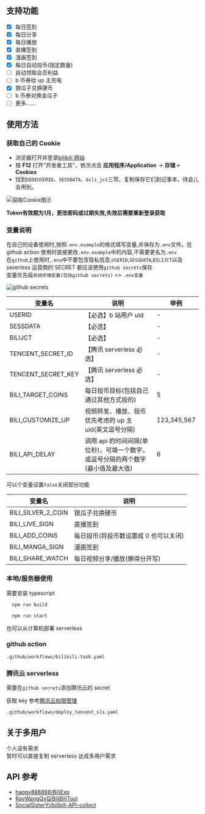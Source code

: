 ## 支持功能

- [x] 每日签到
- [x] 每日分享
- [x] 每日播放
- [x] 直播签到
- [x] 漫画签到
- [x] 每日自动投币(指定数量)
- [ ] 自动领取会员利益
- [ ] b 币券给 up 主充电
- [x] 银瓜子兑换硬币
- [ ] b 币券对换金瓜子
- [ ] 更多......

## 使用方法

### 获取自己的 Cookie

- 浏览器打开并登录[bilibili 网站](https://www.bilibili.com/)
- 按 **F12** 打开"开发者工具"，依次点击 **应用程序/Application** -> **存储**-> **Cookies**
- 找到`DEDEUSERID`、`SESSDATA`、`bili_jct`三项，复制保存它们到记事本，待会儿会用到。

![获取Cookie图示](https://cdn.jsdelivr.net/gh/catlair/BiliTools@main/images/get-bilibili-web-cookie.jpg)

**Token有效期为1月，更改密码或过期失效,失效后需要重新登录获取**

### 变量说明

在自己的设备使用时,按照`.env.example`的格式填写变量,并保存为`.env`文件。在 github action 使用时直接更改`.env.example`中的内容,不需要更名为`.env`  
在`github`上使用时,`.env`中不要包含隐私信息,`USERID`,`SESSDATA`,`BILIJCT`以及 severless 运营商的 SECRET 都应该使用`github secrets`保存  
变量优先级`系统环境变量(包括github secrets)` >> `.env变量`

![github secrets](https://cdn.jsdelivr.net/gh/catlair/BiliTools@main/images/secrets.png)

| 变量名             | 说明                                                                            | 举例        |
| ------------------ | ------------------------------------------------------------------------------- | ----------- |
| USERID             | 【必选】b 站用户 uid                                                            | -           |
| SESSDATA           | 【必选】                                                                        | -           |
| BILIJCT            | 【必选】                                                                        | -           |
| TENCENT_SECRET_ID  | 【腾讯 serverless 必选】                                                        | -           |
| TENCENT_SECRET_KEY | 【腾讯 serverless 必选】                                                        | -           |
| BILI_TARGET_COINS  | 每日投币目标(包括自己通过其他方式投的)                                          | 5           |
| BILI_CUSTOMIZE_UP  | 视频转发、播放、投币优先考虑的 up 主 uid(英文逗号分隔)                          | 123,345,567 |
| BILI_API_DELAY     | 调用 api 的时间间隔(单位秒)，可填一个数字，或逗号分隔的两个数字(最小值及最大值) | 6           |

可以个变量设置`false`关闭部分功能

| 变量名             | 说明                                  |
| ------------------ | ------------------------------------- |
| BILI_SILVER_2_COIN | 银瓜子兑换硬币                        |
| BILI_LIVE_SIGN     | 直播签到                              |
| BILI_ADD_COINS     | 每日投币(将投币数设置成 0 也可以关闭) |
| BILI_MANGA_SIGN    | 漫画签到                              |
| BILI_SHARE_WATCH   | 每日视频分享/播放(懒得分开写)         |

### 本地/服务器使用

需要安装 typescript

```bash
  npm run build
```

```bash
  npm run start
```

也可以从计算机部署 serverless

### github action

`.github/workflows/bilibili-task.yaml`

### 腾讯云 serverless

需要在`github secrets`添加腾讯云的 secret

获取 key 参考[腾讯云权限管理](https://cloud.tencent.com/document/product/583/44786)

`.github/workflows/deploy_tencent_sls.yaml`

## 关于多用户

个人没有需求  
暂时可以直接复制 serverless 达成多用户需求

## API 参考

- [happy888888/BiliExp](https://github.com/happy888888/BiliExp)
- [RayWangQvQ/BiliBiliTool](https://github.com/RayWangQvQ/BiliBiliTool)
- [SocialSisterYi/bilibili-API-collect](https://github.com/SocialSisterYi/bilibili-API-collect)
